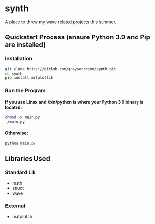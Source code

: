 # synth

A place to throw my wave related projects this summer.

## Quickstart Process (ensure Python 3.9 and Pip are installed)

### Installation

```bash
git clone https://github.com/graysoncroom/synth.git
cd synth
pip install matplotlib
```

### Run the Program

#### If you use Linux and /bin/python is where your Python 3.9 binary is located:

```bash
chmod +x main.py
./main.py
```

#### Otherwise:

```bash
python main.py
```

## Libraries Used

### Standard Lib

* math
* struct
* wave

### External

* matplotlib
